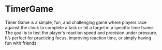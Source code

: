 # TimerGame
Timer Game is a simple, fun, and challenging game where players race against the clock to complete a task or hit a target in a specific time frame. The goal is to test the player's reaction speed and precision under pressure. It’s perfect for practicing focus, improving reaction time, or simply having fun with friends.
